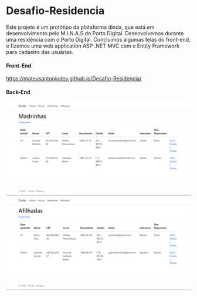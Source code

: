 # Desafio-Residencia
Este projeto é um protótipo da plataforma dinda, que está em desenvolvimento pelo M.I.N.A.S do Porto Digital.
Desenvolvemos durante uma residência com o Porto Digital. Concluimos algumas telas do front-end, e fizemos uma web application ASP .NET MVC com o Entity Framework para cadastro das usuárias.


#### Front-End
https://mateusantoniodev.github.io/Desafio-Residencia/


#### Back-End
<img src="img/toReadme/Madrinhas.png">


<img src="img/toReadme/Afilhadas.png">


